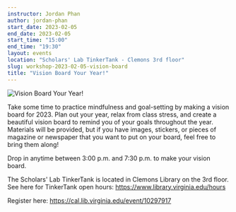 ```yaml
---
instructor: Jordan Phan
author: jordan-phan
start_date: 2023-02-05
end_date: 2023-02-05
start_time: "15:00"
end_time: "19:30"
layout: events
location: "Scholars' Lab TinkerTank - Clemons 3rd floor"
slug: workshop-2023-02-05-vision-board
title: "Vision Board Your Year!"
---
```


![Vision Board Your Year!](/assets/post-media/workshops/vision-board.png)

Take some time to practice mindfulness and goal-setting by making a vision board for 2023. Plan out your year, relax from class stress, and create a beautiful vision board to remind you of your goals throughout the year. Materials will be provided, but if you have images, stickers, or pieces of magazine or newspaper that you want to put on your board, feel free to bring them along!

Drop in anytime between 3:00 p.m. and 7:30 p.m. to make your vision board. 

The Scholars' Lab TinkerTank is located in Clemons Library on the 3rd floor. See here for TinkerTank open hours: <a href="https://www.library.virginia.edu/hours">https://www.library.virginia.edu/hours</a>

Register here: [https://cal.lib.virginia.edu/event/10297917 ](https://cal.lib.virginia.edu/event/10297917)
